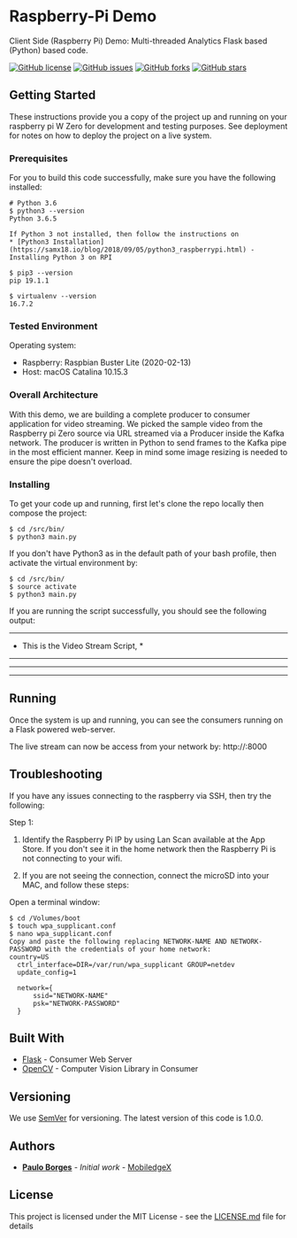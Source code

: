 # Raspberry-Pi Demo
Client Side (Raspberry Pi) Demo: Multi-threaded Analytics Flask based (Python) based code.

[![GitHub license](https://img.shields.io/github/license/pborgesEdgeX/paphack)](https://github.com/pborgesEdgeX/paphack/blob/master/LICENSE) [![GitHub issues](https://img.shields.io/github/issues/pborgesEdgeX/paphack)](https://github.com/pborgesEdgeX/paphack/issues) [![GitHub forks](https://img.shields.io/github/forks/pborgesEdgeX/paphack)](https://github.com/pborgesEdgeX/paphack/forks)  [![GitHub stars](https://img.shields.io/github/stars/pborgesEdgeX/paphack)](https://github.com/pborgesEdgeX/paphack/stargazers)

## Getting Started

These instructions provide you a copy of the project up and running on your raspberry pi W Zero for development and testing purposes. See deployment for notes on how to deploy the project on a live system.

### Prerequisites

For you to build this code successfully, make sure you have the following installed:

```
# Python 3.6
$ python3 --version
Python 3.6.5

If Python 3 not installed, then follow the instructions on 
* [Python3 Installation](https://samx18.io/blog/2018/09/05/python3_raspberrypi.html) - Installing Python 3 on RPI

$ pip3 --version
pip 19.1.1

$ virtualenv --version
16.7.2

```
### Tested Environment
Operating system:
* Raspberry: Raspbian Buster Lite (2020-02-13)
* Host: macOS Catalina 10.15.3

### Overall Architecture
With this demo, we are building a complete producer to consumer application for video streaming. We picked the sample video from the Raspberry pi Zero source via URL streamed via a Producer inside the Kafka network. The producer is written in Python to send frames to the Kafka pipe in the most efficient manner. Keep in mind some image resizing is needed to ensure the pipe doesn't overload.

### Installing

To get your code up and running, first let's clone the repo locally then compose the project:

```
$ cd /src/bin/
$ python3 main.py
```
If you don't have Python3 as in the default path of your bash profile, then activate the virtual environment by:

```
$ cd /src/bin/
$ source activate
$ python3 main.py
```

If you are running the script successfully, you should see the following output:

******************************************************
* This is the Video Stream Script,     *
******************************************************
******************************************************
******************************************************


## Running 

Once the system is up and running, you can see the consumers running on a Flask powered web-server.

The live stream can now be access from your network by: http://<RPI IP>:8000


## Troubleshooting
If you have any issues connecting to the raspberry via SSH, then try the following:

Step 1:
1) Identify the Raspberry Pi IP by using Lan Scan available at the App Store. If you don't see it in the home network then the Raspberry Pi is not connecting to your wifi.

2) If you are not seeing the connection, connect the microSD into your MAC, and follow these steps:

Open a terminal window:
```
$ cd /Volumes/boot
$ touch wpa_supplicant.conf
$ nano wpa_supplicant.conf
Copy and paste the following replacing NETWORK-NAME AND NETWORK-PASSWORD with the credentials of your home network: 
country=US
  ctrl_interface=DIR=/var/run/wpa_supplicant GROUP=netdev
  update_config=1

  network={
      ssid="NETWORK-NAME"
      psk="NETWORK-PASSWORD"
  }

```

## Built With

* [Flask](https://palletsprojects.com/p/flask/) - Consumer Web Server
* [OpenCV](https://docs.opencv.org/) - Computer Vision Library in Consumer

## Versioning

We use [SemVer](http://semver.org/) for versioning. The latest version of this code is 1.0.0.

## Authors

* **[Paulo Borges](https://www.linkedin.com/in/pborges1/)** - *Initial work* - [MobiledgeX](https://github.com/pborgesEdgeX)

## License

This project is licensed under the MIT License - see the [LICENSE.md](https://github.com/pborgesEdgeX/full_app/blob/master/LICENSE) file for details

